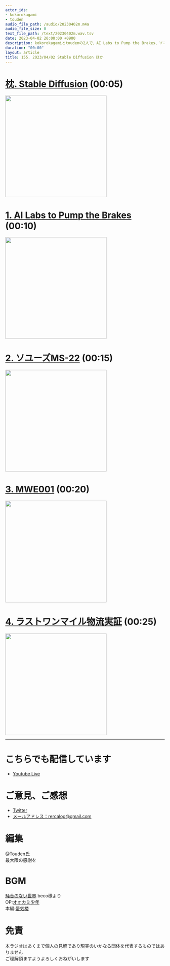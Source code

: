 ```yaml
---
actor_ids:
- kokorokagami
- touden
audio_file_path: /audio/20230402m.m4a
audio_file_size: 0
text_file_path: /text/20230402m.wav.tsv
date: 2023-04-02 20:00:00 +0900
description: kokorokagamiとtoudenの2人で、AI Labs to Pump the Brakes、ソユーズMS-22 など について話しました。
duration: "00:00"
layout: article
title: 155. 2023/04/02 Stable Diffusion ほか
---
```


# [枕. Stable Diffusion](TOPIC0_PAGELINK) (00:05)

[<img src="TOPIC0_IMGLINK" width="320dp">](TOPIC0_PAGELINK)

# [1. AI Labs to Pump the Brakes](TOPIC0_PAGELINK) (00:10)

[<img src="TOPIC0_IMGLINK" width="320dp">](TOPIC0_PAGELINK)

# [2. ソユーズMS-22](TOPIC0_PAGELINK) (00:15)

[<img src="TOPIC0_IMGLINK" width="320dp">](TOPIC0_PAGELINK)

# [3. MWE001](TOPIC0_PAGELINK) (00:20)

[<img src="TOPIC0_IMGLINK" width="320dp">](TOPIC0_PAGELINK)

# [4. ラストワンマイル物流実証](TOPIC0_PAGELINK) (00:25)

[<img src="TOPIC0_IMGLINK" width="320dp">](TOPIC0_PAGELINK)

___

# こちらでも配信しています
- [Youtube Live](https://www.youtube.com/channel/UCD1zo-WnyFdE5w0pqvKblkA)

# ご意見、ご感想
- [Twitter](https://twitter.com/recalog1)
- [メールアドレス：rercalog@gmail.com](rercalog@gmail.com)

# 編集

@Touden氏  
最大限の感謝を  

# BGM

[騒音のない世界](http://noiselessworld.net/) beco様より  
OP:[オオカミ少年](https://soundcloud.com/baron1_3/wolfboy)  
本編:[蜃気楼](https://soundcloud.com/baron1_3/shinkirou)  

# 免責

本ラジオはあくまで個人の見解であり現実のいかなる団体を代表するものではありません  
ご理解頂ますようよろしくおねがいします  

